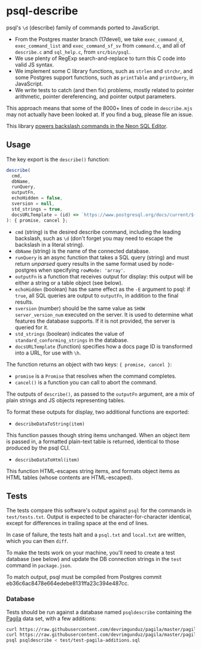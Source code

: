 # psql-describe

psql's `\d` (describe) family of commands ported to JavaScript.

* From the Postgres master branch (17devel), we take `exec_command_d`, `exec_command_list` and `exec_command_sf_sv` from `command.c`, and all of `describe.c` and `sql_help.c`, from `src/bin/psql`.
* We use plenty of RegExp search-and-replace to turn this C code into valid JS syntax.
* We implement some C library functions, such as `strlen` and `strchr`, and some Postgres support functions, such as `printTable` and `printQuery`, in JavaScript.
* We write tests to catch (and then fix) problems, mostly related to pointer arithmetic, pointer dereferencing, and pointer output parameters.

This approach means that some of the 8000+ lines of code in `describe.mjs` may not actually have been looked at. If you find a bug, please file an issue.

This library [powers backslash commands in the Neon SQL Editor](https://neon.tech/blog/bringing-psqls-d-to-your-web-browser).

## Usage

The key export is the `describe()` function:

```typescript
describe(
  cmd,
  dbName,
  runQuery,
  outputFn,
  echoHidden = false,
  sversion = null,
  std_strings = true, 
  docsURLTemplate = (id) => `https://www.postgresql.org/docs/current/${id}.html`,
): { promise, cancel };
```

* `cmd` (string) is the desired describe command, including the leading backslash, such as `\d` (don't forget you may need to escape the backslash in a literal string).
* `dbName` (string) is the name of the connected database.
* `runQuery` is an async function that takes a SQL query (string) and must return *unparsed* query results in the same format used by node-postgres when specifying `rowMode: 'array'`.
* `outputFn` is a function that receives output for display: this output will be either a string or a table object (see below).
* `echoHidden` (boolean) has the same effect as the `-E` argument to psql: if `true`, all SQL queries are output to `outputFn`, in addition to the final results.
* `sversion` (number) should be the same value as `SHOW server_version_num` executed on the server. It is used to determine what features the database supports. If it is not provided, the server is queried for it.
* `std_strings` (boolean) indicates the value of `standard_conforming_strings` in the database.
* `docsURLTemplate` (function) specifies how a docs page ID is transformed into a URL, for use with `\h`. 

The function returns an object with two keys: `{ promise, cancel }`: 

* `promise` is a `Promise` that resolves when the command completes. 
* `cancel()` is a function you can call to abort the command.

The outputs of `describe()`, as passed to the `outputFn` argument, are a mix of plain strings and JS objects representing tables.

To format these outputs for display, two additional functions are exported:

* ```describeDataToString(item)```

This function passes though string items unchanged. When an object item is passed in, a formatted plain-text table is returned, identical to those produced by the psql CLI.

* ```describeDataToHtml(item)```

This function HTML-escapes string items, and formats object items as HTML tables (whose contents are HTML-escaped).


## Tests

The tests compare this software's output against `psql` for the commands in `test/tests.txt`. Output is expected to be character-for-character identical, except for differences in trailing space at the end of lines.

In case of failure, the tests halt and a `psql.txt` and `local.txt` are written, which you can then `diff`.

To make the tests work on your machine, you'll need to create a test database (see below) and update the DB connection strings in the `test` command in `package.json`.

To match output, psql must be compiled from Postgres commit eb36c6ac8478e664edebe8131ffa23c394e487cc.

### Database

Tests should be run against a database named `psqldescribe` containing the [Pagila](https://github.com/devrimgunduz/pagila) data set, with a few additions:

```bash
curl https://raw.githubusercontent.com/devrimgunduz/pagila/master/pagila-schema.sql | psql psqldescribe
curl https://raw.githubusercontent.com/devrimgunduz/pagila/master/pagila-data.sql | psql psqldescribe
psql psqldescribe < test/test-pagila-additions.sql
```

